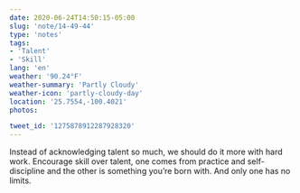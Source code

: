 ```yaml
---
date: 2020-06-24T14:50:15-05:00
slug: 'note/14-49-44'
type: 'notes'
tags:
- 'Talent'
- 'Skill'
lang: 'en'
weather: '90.24°F'
weather-summary: 'Partly Cloudy'
weather-icon: 'partly-cloudy-day'
location: '25.7554,-100.4021'
photos:

tweet_id: '1275878912287928320'
---
```

Instead of acknowledging talent so much, we should do it more with hard work. Encourage skill over talent, one comes from practice and self-discipline and the other is something you’re born with. And only one has no limits.
  